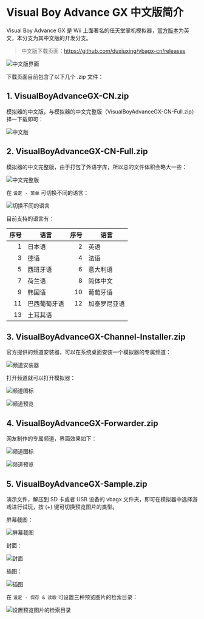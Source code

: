 # Visual Boy Advance GX 中文版简介


Visual Boy Advance GX 是 Wii 上面著名的任天堂掌机模拟器，[官方版本](http://wiibrew.org/wiki/Visual_Boy_Advance_GX)为英文，本分支为其中文版的开发分支。

> 中文版下载页面：<https://github.com/duxiuxing/vbagx-cn/releases>

![中文版界面](./vbagx-cn.png)

下载页面目前包含了以下几个 .zip 文件：

## 1. VisualBoyAdvanceGX-CN.zip

模拟器的中文版，与模拟器的中文完整版（VisualBoyAdvanceGX-CN-Full.zip）择一下载即可：

![中文版](./cn-only-description.png)

## 2. VisualBoyAdvanceGX-CN-Full.zip

模拟器的中文完整版，由于打包了外语字库，所以总的文件体积会略大一些：

![中文完整版](./cn-full-description.png)

在 `设定 - 菜单` 可切换不同的语言：

![切换不同的语言](./settings-menu-language-cn.png)

目前支持的语言有：

| 序号 | 语言 | 序号 | 语言 |
| ---: | --- | ---: | --- |
| 1 | 日本语 | 2 | 英语 |
| 3 | 德语 | 4 | 法语 |
| 5 | 西班牙语 | 6 | 意大利语 |
| 7 | 荷兰语 | 8 | 简体中文 |
| 9 | 韩国语 | 10 | 葡萄牙语 |
| 11 | 巴西葡萄牙语 | 12 | 加泰罗尼亚语 |
| 13 | 土耳其语 | | |

## 3. VisualBoyAdvanceGX-Channel-Installer.zip

官方提供的频道安装器，可以在系统桌面安装一个模拟器的专属频道：

![频道安装器](./channel-installer.png)

打开频道就可以打开模拟器：

![频道图标](./channel-icon.png)

![频道预览](./channel-banner.png)

## 4. VisualBoyAdvanceGX-Forwarder.zip

网友制作的专属频道，界面效果如下：

![频道图标](./forwarder-icon.png)

![频道预览](./forwarder-banner.png)

## 5. VisualBoyAdvanceGX-Sample.zip

演示文件，解压到 SD 卡或者 USB 设备的 vbagx 文件夹，即可在模拟器中选择游戏进行试玩，按 (+) 键可切换预览图片的类型。

屏幕截图：

![屏幕截图](./vbagx-cn.png)

封面：

![封面](./preview-image-cover.png)

插图：

![插图](./preview-image-artwork.png)

在 `设定 - 保存 & 读取` 可设置三种预览图片的检索目录：

![设置预览图片的检索目录](./settings-saving-loading.png)
